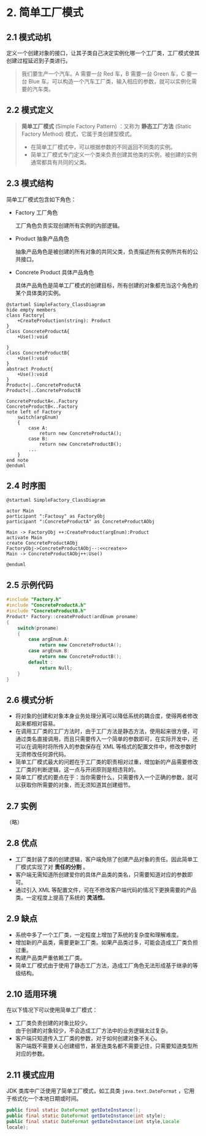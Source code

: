 # 2. 简单工厂模式

## 2.1 模式动机

定义一个创建对象的接口，让其子类自己决定实例化哪一个工厂类，工厂模式使其创建过程延迟到子类进行。  

> 我们要生产一个汽车。A 需要一台 Red 车，B 需要一台 Green 车，C 要一台 Blue 车。可以构造一个汽车工厂类，输入相应的参数，就可以实例化需要的汽车类。  

## 2.2 模式定义

> **简单工厂模式** (Simple Factory Pattern) ：又称为 **静态工厂方法** (Static Factory Method) 模式，它属于类创建型模式。  
>
> * 在简单工厂模式中，可以根据参数的不同返回不同类的实例。  
> * 简单工厂模式专门定义一个类来负责创建其他类的实例，被创建的实例通常都具有共同的父类。  

## 2.3 模式结构

简单工厂模式包含如下角色：  

* Factory 工厂角色

  工厂角色负责实现创建所有实例的内部逻辑。  

* Product 抽象产品角色

  抽象产品角色是被创建的所有对象的共同父类，负责描述所有实例所共有的公共接口。  

* Concrete Product 具体产品角色

  具体产品角色是简单工厂模式的创建目标，所有创建的对象都充当这个角色的某个具体类的实例。  

```PlantUML
@startuml SimpleFactory_ClassDiagram
hide empty members
class Factory{
    +CreateProduction(string): Product
}
class ConcreteProductA{
    +Use():void

}
class ConcreteProductB{
    +Use():void
}
abstract Product{
    +Use():void
}
Product<|..ConcreteProductA
Product<|..ConcreteProductB

ConcreteProductA<..Factory
ConcreteProductB<..Factory
note left of Factory
    switch(argEnum)
    {
        case A:
            return new ConcreteProductA();
        case B:
            return new ConcreteProductB();
        ...
    }
end note
@enduml
```

## 2.4 时序图

```PlantUML
@startuml SimpleFactory_ClassDiagram

actor Main
participant ":Factouy" as FactoryObj
participant ":ConcreteProductA" as ConcreteProductAObj

Main -> FactoryObj ++:CreateProduct(argEnum):Product
activate Main
create ConcreteProductAObj
FactoryObj->ConcreteProductAObj--:<<create>>
Main -> ConcreteProductAObj++:Use()

@enduml
```

## 2.5 示例代码

```C++
#include "Factory.h"
#include "ConcreteProductA.h"
#include "ConcreteProductB.h"
Product* Factory::createProduct(ardEnum proname)
{
    switch(proname)
    {
        case argEnum.A:
            return new ConcreteProductA();
        case argEnum.B:
            return new ConcreteProductB();
        default :
            return Null;
    }
}
```

## 2.6 模式分析

* 将对象的创建和对象本身业务处理分离可以降低系统的耦合度，使得两者修改起来都相对容易。  
* 在调用工厂类的工厂方法时，由于工厂方法是静态方法，使用起来很方便，可通过类名直接调用，而且只需要传入一个简单的参数即可，在实际开发中，还可以在调用时将所传入的参数保存在 XML 等格式的配置文件中，修改参数时无须修改任何源代码。  
* 简单工厂模式最大的问题在于工厂类的职责相对过重，增加新的产品需要修改工厂类的判断逻辑，这一点与开闭原则是相违背的。  
* 简单工厂模式的要点在于：当你需要什么，只需要传入一个正确的参数，就可以获取你所需要的对象，而无须知道其创建细节。  

## 2.7 实例

（略）  

## 2.8 优点

* 工厂类封装了类的创建逻辑，客户端免除了创建产品对象的责任。因此简单工厂模式实现了对 **责任的分割** 。  
* 客户端无需知道所创建爱你的具体产品类的类名，只需要知道对应的参数即可。  
* 通过引入 XML 等配置文件，可在不修改客户端代码的情况下更换需要的产品类。一定程度上提高了系统的 **灵活性**。  

## 2.9 缺点

* 系统中多了一个工厂类，一定程度上增加了系统的复杂度和理解难度。  
* 增加新的产品类，需要更新工厂类。如果产品类过多，可能会造成工厂类负担过重。  
* 构建产品类严重依赖工厂类。  
* 简单工厂模式由于使用了静态工厂方法，造成工厂角色无法形成基于继承的等级结构。  

## 2.10 适用环境

在以下情况下可以使用简单工厂模式：

* 工厂类负责创建的对象比较少。  
  由于创建的对象较少，不会造成工厂方法中的业务逻辑太过复杂。  
* 客户端只知道传入工厂类的参数，对于如何创建对象不关心。  
  客户端既不需要关心创建细节，甚至连类名都不需要记住，只需要知道类型所对应的参数。  

## 2.11 模式应用

JDK 类库中广泛使用了简单工厂模式，如工具类 `java.text.DateFormat` ，它用于格式化一个本地日期或时间。

``` Java
public final static DateFormat getDateInstance();
public final static DateFormat getDateInstance(int style);
public final static DateFormat getDateInstance(int style,Locale
locale);
```
